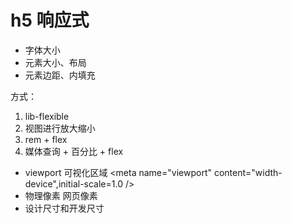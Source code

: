 # h5 响应式

- 字体大小
- 元素大小、布局
- 元素边距、内填充

方式：

1. lib-flexible
2. 视图进行放大缩小
3. rem + flex
4. 媒体查询 + 百分比 + flex

- viewport 可视化区域 <meta name="viewport" content="width-device",initial-scale=1.0 />
- 物理像素 网页像素
- 设计尺寸和开发尺寸
